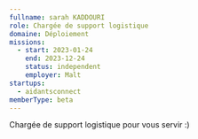 ```yaml
---
fullname: sarah KADDOURI
role: Chargée de support logistique
domaine: Déploiement
missions:
  - start: 2023-01-24
    end: 2023-12-24
    status: independent
    employer: Malt
startups:
  - aidantsconnect
memberType: beta
---
```


Chargée de support logistique pour vous servir :)
